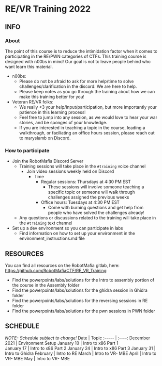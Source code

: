 # RE/VR Training 2022
## INFO
### About
The point of this course is to reduce the intimidation factor when it comes to participating in the RE/PWN categories of CTFs.
This training course is designed with n00bs in mind! Our goal is not to leave people behind who want learn this material. 
- n00bs:
  - Please do not be afraid to ask for more help/time to solve challenges/clarification in the discord. We are here to help.
  - Please keep notes as you go through the training about how we can make this training better for you!
- Veteran RE/VR folks: 
  - We really <3 your help/input/participation, but more importantly your patience in this learning process!
  - Feel free to jump into any session, as we would love to hear your war stories, and be sponges of your knowledge.
  - If you are interested in teaching a topic in the course, leading a walkthrough, or faciliating an office hours session, please reach out to maryslamb on Discord.

### How to participate
- Join the RobotMafia Discord Server
  - Training sessions will take place in the ```#training``` voice channel
    - Join video sessions weekly held on Discord
      - Time
        - Regular sessions: Thursdays at 4:30 PM EST
          - These sessions will involve someone teaching a specific topic or someone will walk through challenges assigned the previous weeks
        - Office hours: Tuesdays at 4:30 PM EST
          - Come with burning questions and get help from people who have solved the challenges already!
  - Any questions or discussions related to the training will take place in the ```#training``` text channel
- Set up a dev environment so you can participate in labs
  - Find information on how to set up your environment in the environment_instructions.md file

## RESOURCES
You can find all resources on the RobotMafia gitlab, here: https://github.com/RobotMafiaCTF/RE_VR_Training
- Find the powerpoints/labs/solutions for the Intro to assembly portion of the course in the Assembly folder
- Find the powerpoints/labs/solutions for the ghidra session in Ghidra folder
- Find the powerpoints/labs/solutions for the reversing sessions in RE folder
- Find the powerpoints/labs/solutions for the pwn sessions in PWN folder

## SCHEDULE
*NOTE- Schedule subject to change!*
Date | Topic
:----- | :----:
December 2021   | 	Environment Setup
January 10  | Intro to x86 Part 1  
January 17 | Intro to x86 Part 2
January 24  | Intro to x86 Part 3 
January 31  | Intro to Ghidra
February | Intro to RE
March  | Intro to VR- MBE 
April | Intro to VR- MBE
May | Intro to VR- MBE
